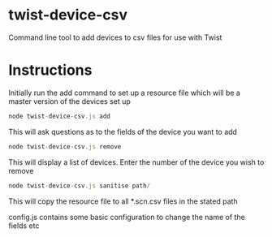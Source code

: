 # twist-device-csv
Command line tool to add devices to csv files for use with Twist

# Instructions
Initially run the add command to set up a resource file which will be a master version of the devices set up

```javascript
node twist-device-csv.js add
```
This will ask questions as to the fields of the device you want to add

```javascript
node twist-device-csv.js remove
```
This will display a list of devices. Enter the number of the device you wish to remove

```javascript
node twist-device-csv.js sanitise path/
```
This will copy the resource file to all *.scn.csv files in the stated path

config.js contains some basic configuration to change the name of the fields etc
